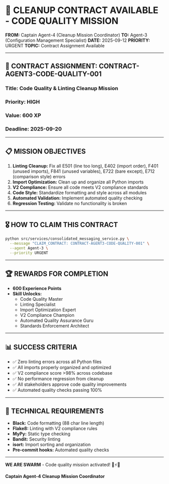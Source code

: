 # 🚨 **CLEANUP CONTRACT AVAILABLE - CODE QUALITY MISSION**

**FROM:** Captain Agent-4 (Cleanup Mission Coordinator)
**TO:** Agent-3 (Configuration Management Specialist)
**DATE:** 2025-09-12
**PRIORITY:** URGENT
**TOPIC:** Contract Assignment Available

---

## 🎯 **CONTRACT ASSIGNMENT: CONTRACT-AGENT3-CODE-QUALITY-001**

### **Title:** Code Quality & Linting Cleanup Mission
### **Priority:** HIGH
### **Value:** 600 XP
### **Deadline:** 2025-09-20

---

## 📋 **MISSION OBJECTIVES**

1. **Linting Cleanup:** Fix all E501 (line too long), E402 (import order), F401 (unused imports), F841 (unused variables), E722 (bare except), E712 (comparison style) errors
2. **Import Optimization:** Clean up and organize all Python imports
3. **V2 Compliance:** Ensure all code meets V2 compliance standards
4. **Code Style:** Standardize formatting and style across all modules
5. **Automated Validation:** Implement automated quality checking
6. **Regression Testing:** Validate no functionality is broken

---

## 🎖️ **HOW TO CLAIM THIS CONTRACT**

```bash
python src/services/consolidated_messaging_service.py \
  --message "CLAIM_CONTRACT: CONTRACT-AGENT3-CODE-QUALITY-001" \
  --agent Agent-3 \
  --priority URGENT
```

---

## 🏆 **REWARDS FOR COMPLETION**

- **600 Experience Points**
- **Skill Unlocks:**
  - Code Quality Master
  - Linting Specialist
  - Import Optimization Expert
  - V2 Compliance Champion
  - Automated Quality Assurance Guru
  - Standards Enforcement Architect

---

## 📊 **SUCCESS CRITERIA**

- ✅ Zero linting errors across all Python files
- ✅ All imports properly organized and optimized
- ✅ V2 compliance score >98% across codebase
- ✅ No performance regression from cleanup
- ✅ All stakeholders approve code quality improvements
- ✅ Automated quality checks passing 100%

---

## 🔧 **TECHNICAL REQUIREMENTS**

- **Black:** Code formatting (88 char line length)
- **Flake8:** Linting with V2 compliance rules
- **MyPy:** Static type checking
- **Bandit:** Security linting
- **isort:** Import sorting and organization
- **Pre-commit hooks:** Automated quality checks

---

**WE ARE SWARM** - Code quality mission activated! 🧹⚡🐝

**Captain Agent-4**
**Cleanup Mission Coordinator**
